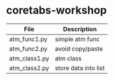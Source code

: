 # coretabs-workshop


| File  | Description |
| ------------- | ------------- |
| atm_func1.py  | simple atm func  |
| atm_func2.py  | avoid copy/paste  |
| atm_class1.py  | atm class  |
| atm_class2.py  | store data into list  |

